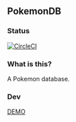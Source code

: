 ## PokemonDB

### Status
[![CircleCI](https://circleci.com/gh/yiqu/pokemondb/tree/master.svg?style=svg)](https://circleci.com/gh/yiqu/pokemondb/tree/master)


### What is this?

A Pokemon database.

### Dev
[DEMO](yiqu.github.io/pokemondb)
